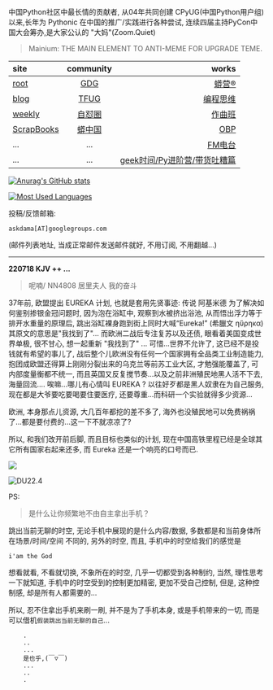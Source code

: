 中国Python社区中最长情的贡献者, 从04年共同创建 CPyUG(中国Python用户组)以来,长年为 Pythonic 在中国的推广/实践进行各种尝试, 连续四届主持PyCon中国大会筹办,是大家公认的 "大妈"(Zoom.Quiet)

> Mainium: THE MAIN ELEMENT TO ANTI-MEME FOR UPGRADE TEME.

| site | community | works |
| :-----| :----: | ----: |
| [root](http://zoomquiet.io/) | [GDG](https://blog.zhgdg.org/) | [蟒营®](https://doc.101.camp/) |
| [blog](https://blog.zoomquiet.io/pages/zoomquiet.html) | [TFUG](http://zh.tfug.world/) | [编程思维](https://py.101.camp/) |
| [weekly](http://weekly.pychina.org/) | [自怼圈](https://du.101.camp/) | [作曲班](https://mu.101.camp/) |
| [ScrapBooks](https://zoomquiet.io/collection.html) | [蟒中国](https://pychina.org/) | [OBP](https://zoomquiet.io/obp/index.html) |
| ... | ... | [FM电台](https://fm.101.camp/) |
| ... | ... | [geek时间/Py进阶营/带货吐糟篇](https://fm.101.camp/2020/geek2py-dama.html) |


[![Anurag's GitHub stats](https://github-readme-stats.vercel.app/api?username=zoomquiet&show_icons=true&count_private=true&include_all_commits=true&layout=compact&theme=panda)](https://blog.zoomquiet.io)

[![Most Used Languages](https://github-readme-stats.vercel.app/api/top-langs/?username=zoomquiet&theme=panda&card_width=445&layout=compact&show_icons=true&hide=javascript,html,php,Smarty,XSLT,TeX,C++,CSS)](https://zoomquiet.io)


投稿/反馈邮箱:

    askdama[AT]googlegroups.com

(邮件列表地址, 
当成正常邮件发送邮件就好, 不用订阅, 不用翻越...)




-----------------------------------------
**220718 KJV ++ ...**


> 呢喃/ NN4808 居里夫人 我的奋斗





37年前, 欧盟提出 EUREKA 计划, 也就是套用先贤事迹:
传说 阿基米德 为了解决如何鉴别掺银金冠问题时, 因为泡在浴缸中, 观察到水被挤出浴池, 从而悟出浮力等于排开水重量的原理后, 跳出浴缸裸身跑到街上同时大喊“Eureka!” (希臘文 ηὕρηκα) 其原文的意思是"我找到了"...
而欧洲二战后专注复苏以及还债, 眼看着美国变成世界单极, 很不甘心, 想一起重新 "我找到了" ...
可惜...世界不允许了, 这已经不是投钱就有希望的事儿了, 战后整个儿欧洲没有任何一个国家拥有全品类工业制造能力, 抱团成欧盟还得算上刚刚分裂出来的乌克兰等前苏工业大区, 才勉强能覆盖了, 可内部度量衡都不统一, 而且英国又反复搅节奏...以及之前非洲殖民地黑人活不下去, 海量回流....
唉嘛...哪儿有心情叫 EUREKA ? 以往好歹都是黑人奴隶在为自己服务, 现在都是大爷要吃要喝要住要医疗, 还要尊重...而科研一个实验就得多少资源...

欧洲, 本身那点儿资源, 大几百年都挖的差不多了, 海外也没殖民地可以免费祸祸了...都是要付费的...这一下不就凉凉了?

所以, 和我们改开前后脚, 而且目标也类似的计划, 现在中国高铁里程已经是全球其它所有国家右起来还多, 而 Eureka 还是一个响亮的口号而已.


![](https://ipic.zoomquiet.top/2022-07-17-zq42-today-card-2207.018.jpeg)





![DU22.4](https://ipic.zoomquiet.top/2022-04-30-220430DU6y_zip.jpg!/fw/420)






PS:
> 是什么让你频繁地不由自主拿出手机？

跳出当前无聊的时空,
无论手机中展现的是什么内容/数据,
多数都是和当前身体所在场景/时间/空间 不同的,
另外的时空,
而且, 手机中的时空给我们的感觉是

    i'am the God

想看就看, 不看就切换,
不象所在的时空, 几乎一切都受到各种制约,
当然,
理性思考一下就知道,
手机中的时空受到的控制更加精密, 更加不受自己控制,
但是, 这种控制感,
却是所有人都需要的...

所以, 
忍不住拿出手机来刷一刷,
并不是为了手机本身, 或是手机带来的一切,
而是可以借机`假装跳出当前无聊的自己`...



```
    .
    ..
    ...
    是也乎,(￣▽￣)
    ...
    ..
    .
```



